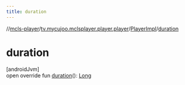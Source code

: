 ```yaml
---
title: duration
---
```

//[mcls-player](../../../index.html)/[tv.mycujoo.mclsplayer.player.player](../index.html)/[PlayerImpl](index.html)/[duration](duration.html)



# duration



[androidJvm]\
open override fun [duration](duration.html)(): [Long](https://kotlinlang.org/api/latest/jvm/stdlib/kotlin/-long/index.html)




